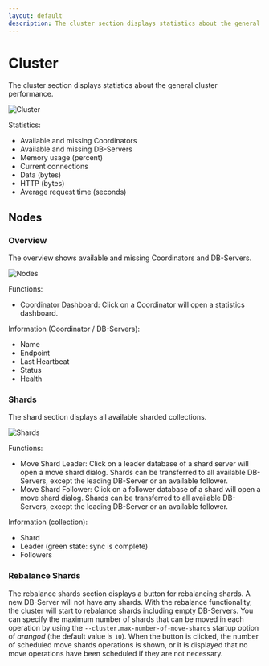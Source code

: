 ```yaml
---
layout: default
description: The cluster section displays statistics about the general cluster performance
---
```

Cluster
=======

The cluster section displays statistics about the general cluster performance.

![Cluster](images/clusterView.png)

Statistics:

 - Available and missing Coordinators
 - Available and missing DB-Servers
 - Memory usage (percent)
 - Current connections
 - Data (bytes)
 - HTTP (bytes)
 - Average request time (seconds)

Nodes
-----
 
### Overview

The overview shows available and missing Coordinators and DB-Servers.

![Nodes](images/nodesView.png)

Functions:

- Coordinator Dashboard: Click on a Coordinator will open a statistics dashboard.

Information (Coordinator / DB-Servers):

- Name
- Endpoint
- Last Heartbeat
- Status
- Health

### Shards

The shard section displays all available sharded collections.

![Shards](images/shardsView.png)

Functions:

- Move Shard Leader: Click on a leader database of a shard server will open a move shard dialog. Shards can be
  transferred to all available DB-Servers, except the leading DB-Server or an available follower.
- Move Shard Follower: Click on a follower database of a shard will open a move shard dialog. Shards can be
  transferred to all available DB-Servers, except the leading DB-Server or an available follower.

Information (collection):

- Shard
- Leader (green state: sync is complete)
- Followers

### Rebalance Shards

The rebalance shards section displays a button for rebalancing shards.
A new DB-Server will not have any shards. With the rebalance functionality,
the cluster will start to rebalance shards including empty DB-Servers.
You can specify the maximum number of shards that can be moved in each
operation by using the `--cluster.max-number-of-move-shards` startup option
of _arangod_ (the default value is `10`).
When the button is clicked, the number of scheduled move shards operations is
shown, or it is displayed that no move operations have been scheduled if they
are not necessary.
